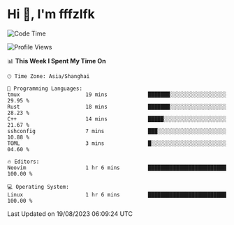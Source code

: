 # Hi 👋, I'm fffzlfk

<!--START_SECTION:waka-->
![Code Time](http://img.shields.io/badge/Code%20Time-347%20hrs%2042%20mins-blue)

![Profile Views](http://img.shields.io/badge/Profile%20Views-10-blue)

📊 **This Week I Spent My Time On** 

```text
🕑︎ Time Zone: Asia/Shanghai

💬 Programming Languages: 
tmux                     19 mins             ███████░░░░░░░░░░░░░░░░░░   29.95 % 
Rust                     18 mins             ███████░░░░░░░░░░░░░░░░░░   28.23 % 
C++                      14 mins             █████░░░░░░░░░░░░░░░░░░░░   21.67 % 
sshconfig                7 mins              ███░░░░░░░░░░░░░░░░░░░░░░   10.88 % 
TOML                     3 mins              █░░░░░░░░░░░░░░░░░░░░░░░░   04.60 % 

🔥 Editors: 
Neovim                   1 hr 6 mins         █████████████████████████   100.00 % 

💻 Operating System: 
Linux                    1 hr 6 mins         █████████████████████████   100.00 % 
```


 Last Updated on 19/08/2023 06:09:24 UTC
<!--END_SECTION:waka-->
